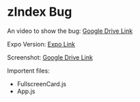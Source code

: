 # zIndex Bug

An video to show the bug: [Google Drive Link](https://drive.google.com/file/d/15KRnOCOdWQhnQMA9IIforTDjcZH_k3jD/view?usp=sharing)

Expo Version: [Expo Link](https://expo.io/@noim/zindexbug)

Screenshot: [Google Drive Link](https://drive.google.com/file/d/1sqsjFTZwLdMe4zWzq8QV7ouV2xW84Lc2/view?usp=sharing)

Importent files:
- FullscreenCard.js
- App.js
